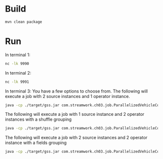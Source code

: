 # Build
```bash
mvn clean package
```

# Run
In terminal 1:
```bash
nc -lk 9990
```

In terminal 2:
```bash
nc -lk 9991
```

In terminal 3:
You have a few options to choose from.
The following will execute a job with 2 source instances and 1 operator instance.
```bash
java -cp ./target/gss.jar com.streamwork.ch03.job.ParallelizedVehicleCountJob1
```
The following will execute a job with 1 source instance and 2 operator instances with a shuffle grouping
```bash
java -cp ./target/gss.jar com.streamwork.ch03.job.ParallelizedVehicleCountJob2
```
The following will execute a job with 2 source instances and 2 operator instance with a fields grouping

```bash
java -cp ./target/gss.jar com.streamwork.ch03.job.ParallelizedVehicleCountJob3
```
